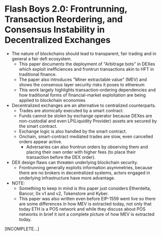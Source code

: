 # Flash Boys 2.0: Frontrunning, Transaction Reordering, and Consensus Instability in Decentralized Exchanges
- The nature of blockchains should lead to transparent, fair trading and in general a fair defi ecosystem.
    - This paper documents the deployment of "Arbitrage bots" in DEXes which exploit inefficiences and frontrun transactions akin to HFT in traditional finance. 
    - The paper also introduces "Miner extractable value" (MEV) and shows the consensus layer security risks it poses to ethereum 
    - This work largely highlights transaction-ordering dependencies and how traditional forms of financial-market exploitation are being applied to blockchain economies 
- Decentralized exchanges are an alternative to centralized counterparts. 
    - Trades are atomically executed by a smart contract.
    - Funds cannot be stolen by exchange operator because DEXes are non-custodial and even LP(Liquidity Provider) assets are secured by the smart contract. 
    - Exchange logic is also handled by the smart contract.
    - Onchain, smart-contract mediated trades are slow, even cancelled orders appear active. 
        - Adversaries can also frontrun orders by observing them and placing their own order with higher fees (to place their transaction before the DEX order). 
- DEX design flaws can threaten underlying blockchain security.
    - Frontrunning generally exploits information asymmetries, because there are no brokers in decentralized systems, actors engaged in underlying infrastructure have more advantage. 
- NOTE:
    - Something to keep in mind is this paper just considers Etherdelta, Bancor, 0x v1 and v2, Tokenstore and Kyber.
    - This paper was also written even before EIP-1559 went live so there are some differences in how MEV is extracted today, not only that today ETH is a POS network and while they discuss about POS networks in brief it isnt a complete picture of how MEV is extracted today.

[INCOMPLETE...]